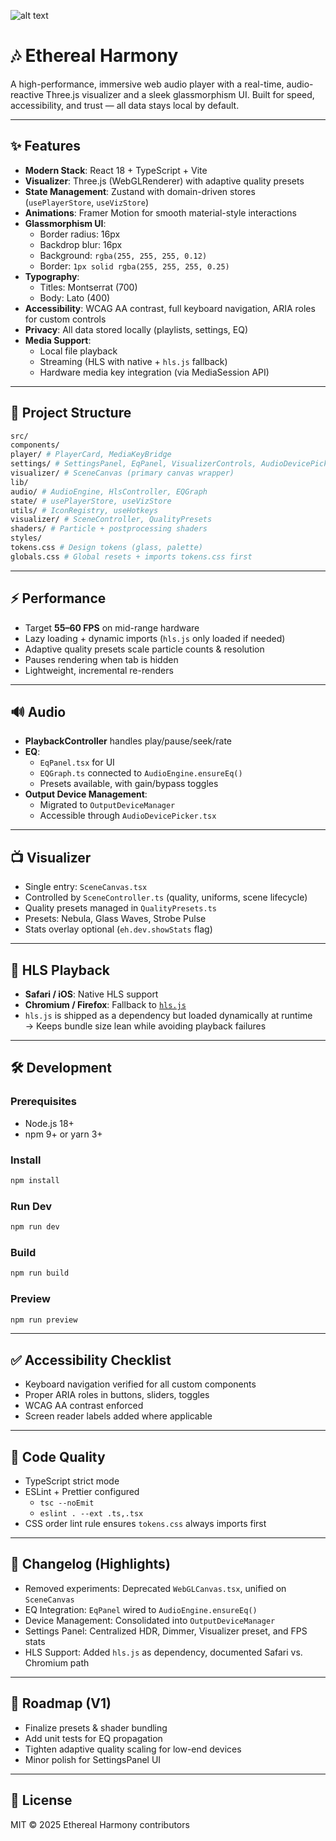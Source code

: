 ![alt text]([http://url/to/img.png](https://i.ibb.co/4DNpv2x/title.jpg))

# 🎶 Ethereal Harmony

A high-performance, immersive web audio player with a real-time, audio-reactive Three.js visualizer and a sleek glassmorphism UI. Built for speed, accessibility, and trust — all data stays local by default.

---

## ✨ Features

- **Modern Stack**: React 18 + TypeScript + Vite
- **Visualizer**: Three.js (WebGLRenderer) with adaptive quality presets
- **State Management**: Zustand with domain-driven stores (`usePlayerStore`, `useVizStore`)
- **Animations**: Framer Motion for smooth material-style interactions
- **Glassmorphism UI**:
  - Border radius: 16px  
  - Backdrop blur: 16px  
  - Background: `rgba(255, 255, 255, 0.12)`  
  - Border: `1px solid rgba(255, 255, 255, 0.25)`
- **Typography**:
  - Titles: Montserrat (700)
  - Body: Lato (400)
- **Accessibility**: WCAG AA contrast, full keyboard navigation, ARIA roles for custom controls
- **Privacy**: All data stored locally (playlists, settings, EQ)
- **Media Support**:
  - Local file playback
  - Streaming (HLS with native + `hls.js` fallback)
  - Hardware media key integration (via MediaSession API)

---

## 📂 Project Structure

```bash
src/
components/
player/ # PlayerCard, MediaKeyBridge
settings/ # SettingsPanel, EqPanel, VisualizerControls, AudioDevicePicker
visualizer/ # SceneCanvas (primary canvas wrapper)
lib/
audio/ # AudioEngine, HlsController, EQGraph
state/ # usePlayerStore, useVizStore
utils/ # IconRegistry, useHotkeys
visualizer/ # SceneController, QualityPresets
shaders/ # Particle + postprocessing shaders
styles/
tokens.css # Design tokens (glass, palette)
globals.css # Global resets + imports tokens.css first
```


---

## ⚡ Performance

- Target **55–60 FPS** on mid-range hardware
- Lazy loading + dynamic imports (`hls.js` only loaded if needed)
- Adaptive quality presets scale particle counts & resolution
- Pauses rendering when tab is hidden
- Lightweight, incremental re-renders

---

## 🔊 Audio

- **PlaybackController** handles play/pause/seek/rate
- **EQ**:
  - `EqPanel.tsx` for UI
  - `EQGraph.ts` connected to `AudioEngine.ensureEq()`
  - Presets available, with gain/bypass toggles
- **Output Device Management**:
  - Migrated to `OutputDeviceManager`
  - Accessible through `AudioDevicePicker.tsx`

---

## 📺 Visualizer

- Single entry: `SceneCanvas.tsx`
- Controlled by `SceneController.ts` (quality, uniforms, scene lifecycle)
- Quality presets managed in `QualityPresets.ts`
- Presets: Nebula, Glass Waves, Strobe Pulse
- Stats overlay optional (`eh.dev.showStats` flag)

---

## 📡 HLS Playback

- **Safari / iOS**: Native HLS support
- **Chromium / Firefox**: Fallback to [`hls.js`](https://github.com/video-dev/hls.js)
- `hls.js` is shipped as a dependency but loaded dynamically at runtime  
  → Keeps bundle size lean while avoiding playback failures

---

## 🛠️ Development

### Prerequisites

- Node.js 18+
- npm 9+ or yarn 3+

### Install

```bash
npm install
```

### Run Dev

```bash
npm run dev
```

### Build

```bash
npm run build
```

### Preview

```bash
npm run preview
```

---

## ✅ Accessibility Checklist

- Keyboard navigation verified for all custom components
- Proper ARIA roles in buttons, sliders, toggles
- WCAG AA contrast enforced
- Screen reader labels added where applicable

---

## 🧹 Code Quality

- TypeScript strict mode
- ESLint + Prettier configured
  - ```tsc --noEmit```
  - ```eslint . --ext .ts,.tsx```
- CSS order lint rule ensures ```tokens.css``` always imports first

---

## 📜 Changelog (Highlights)

- Removed experiments: Deprecated ```WebGLCanvas.tsx```, unified on ```SceneCanvas```
- EQ Integration: ```EqPanel``` wired to ```AudioEngine.ensureEq()```
- Device Management: Consolidated into ```OutputDeviceManager```
- Settings Panel: Centralized HDR, Dimmer, Visualizer preset, and FPS stats
- HLS Support: Added ```hls.js``` as dependency, documented Safari vs. Chromium path

---

## 🧭 Roadmap (V1)

- Finalize presets & shader bundling
- Add unit tests for EQ propagation
- Tighten adaptive quality scaling for low-end devices
- Minor polish for SettingsPanel UI

---

## 📄 License

MIT © 2025 Ethereal Harmony contributors
